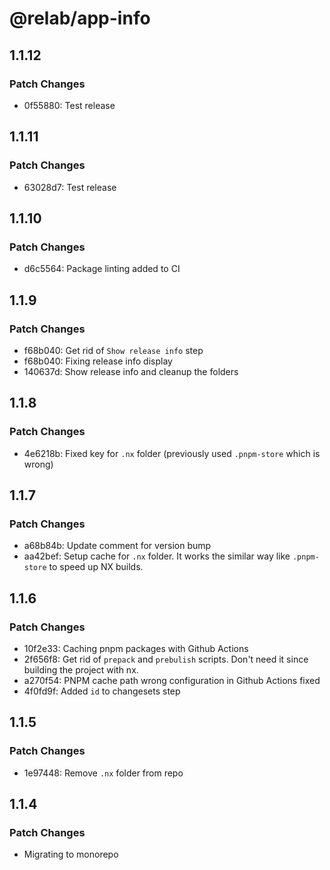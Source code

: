 # @relab/app-info

## 1.1.12

### Patch Changes

-   0f55880: Test release

## 1.1.11

### Patch Changes

-   63028d7: Test release

## 1.1.10

### Patch Changes

-   d6c5564: Package linting added to CI

## 1.1.9

### Patch Changes

-   f68b040: Get rid of `Show release info` step
-   f68b040: Fixing release info display
-   140637d: Show release info and cleanup the folders

## 1.1.8

### Patch Changes

-   4e6218b: Fixed key for `.nx` folder (previously used `.pnpm-store` which is wrong)

## 1.1.7

### Patch Changes

-   a68b84b: Update comment for version bump
-   aa42bef: Setup cache for `.nx` folder.
    It works the similar way like `.pnpm-store` to speed up NX builds.

## 1.1.6

### Patch Changes

-   10f2e33: Caching pnpm packages with Github Actions
-   2f656f8: Get rid of `prepack` and `prebulish` scripts. Don't need it since building the project with nx.
-   a270f54: PNPM cache path wrong configuration in Github Actions fixed
-   4f0fd9f: Added `id` to changesets step

## 1.1.5

### Patch Changes

-   1e97448: Remove `.nx` folder from repo

## 1.1.4

### Patch Changes

-   Migrating to monorepo
